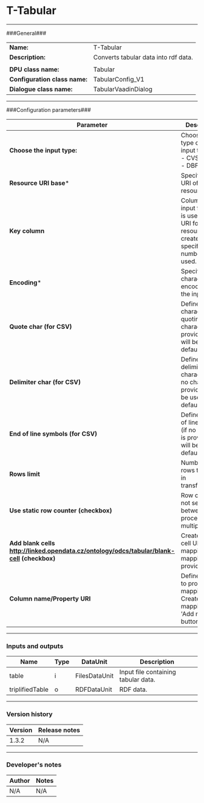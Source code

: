 # T-Tabular #
----------

###General###

|                              |                                                                             |
|------------------------------|-----------------------------------------------------------------------------|
|**Name:**                     |T-Tabular                                                               |
|**Description:**              |Converts tabular data into rdf data. |
|                              |                                                                             |
|**DPU class name:**           |Tabular                                                                 | 
|**Configuration class name:** |TabularConfig_V1                             |
|**Dialogue class name:**      |TabularVaadinDialog                      |

***

###Configuration parameters###

|Parameter                                       |Description                                                              |                                                        
|------------------------------------------------|-------------------------------------------------------------------------|
|**Choose the input type:**                      |Choose the file type of the input type:<BR>- CVS<BR>- DBF                |
|**Resource URI base***                          |Specifies base URI of the resource.                                      |
|**Key column**                                  |Column in the input file which is used when URI for the resource is created. If not specified, row number is used. |
|**Encoding***                                   |Specify character encoding of the input file. | 
|**Quote char (for CSV)**         		 |Define a character for quoting (if no character is provided '\"' will be used by default). |
|**Delimiter char (for CSV)**			 |Define value delimiter character (if no character is provided ',' will be used by default). |
|**End of line symbols (for CSV)**	         |Define an end of line symbol (if no symbol is provided '\\n' will be used by default). |
|**Rows limit**              			 |Number of rows to include in transformation. |
|**Use static row counter (checkbox)**           |Row counter is not set to 0 between processing of multiple files. |
|**Add blank cells <http://linked.opendata.cz/ontology/odcs/tabular/blank-cell> (checkbox)** |Creates blank cell URIs in mapping if no mapping is provided. |
|**Column name/Property URI**|Define column to property URI mappings. Create new mapping using 'Add mapping' button below. |

***

### Inputs and outputs ###

|Name         |Type           |DataUnit     |Description             |
|-------------|---------------|-------------|------------------------|
|table        |i              |FilesDataUnit|Input file containing tabular data. |  
|triplifiedTable  |o          |RDFDataUnit  |RDF data. |

***

### Version history ###

|Version          |Release notes               |
|-----------------|----------------------------|
|1.3.2            |N/A                         |                                


***

### Developer's notes ###

|Author           |Notes                           |
|-----------------|--------------------------------|
|N/A              |N/A                             | 

